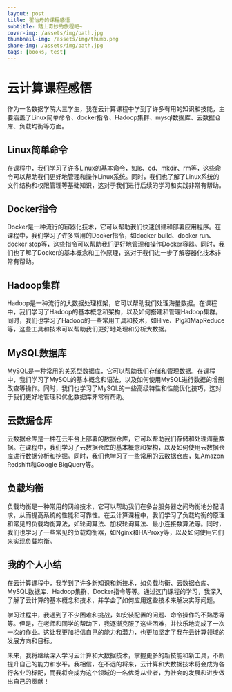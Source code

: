 ```yaml
---
layout: post
title: 翟怡丹的课程感悟
subtitle: 踏上奇妙的旅程吧~
cover-img: /assets/img/path.jpg
thumbnail-img: /assets/img/thumb.png
share-img: /assets/img/path.jpg
tags: [books, test]
---
```


# 云计算课程感悟
作为一名数据学院大三学生，我在云计算课程中学到了许多有用的知识和技能，主要涵盖了Linux简单命令、docker指令、Hadoop集群、mysql数据库、云数据仓库、负载均衡等方面。

## Linux简单命令
在课程中，我们学习了许多Linux的基本命令，如ls、cd、mkdir、rm等，这些命令可以帮助我们更好地管理和操作Linux系统。同时，我们也了解了Linux系统的文件结构和权限管理等基础知识，这对于我们进行后续的学习和实践非常有帮助。

## Docker指令
Docker是一种流行的容器化技术，它可以帮助我们快速创建和部署应用程序。在课程中，我们学习了许多常用的Docker指令，如docker build、docker run、docker stop等，这些指令可以帮助我们更好地管理和操作Docker容器。同时，我们也了解了Docker的基本概念和工作原理，这对于我们进一步了解容器化技术非常有帮助。

## Hadoop集群
Hadoop是一种流行的大数据处理框架，它可以帮助我们处理海量数据。在课程中，我们学习了Hadoop的基本概念和架构，以及如何搭建和管理Hadoop集群。同时，我们也学习了Hadoop的一些常用工具和技术，如Hive、Pig和MapReduce等，这些工具和技术可以帮助我们更好地处理和分析大数据。

## MySQL数据库
MySQL是一种常用的关系型数据库，它可以帮助我们存储和管理数据。在课程中，我们学习了MySQL的基本概念和语法，以及如何使用MySQL进行数据的增删改查等操作。同时，我们也学习了MySQL的一些高级特性和性能优化技巧，这对于我们更好地管理和优化数据库非常有帮助。

## 云数据仓库
云数据仓库是一种在云平台上部署的数据仓库，它可以帮助我们存储和处理海量数据。在课程中，我们学习了云数据仓库的基本概念和架构，以及如何使用云数据仓库进行数据分析和挖掘。同时，我们也学习了一些常用的云数据仓库，如Amazon Redshift和Google BigQuery等。

## 负载均衡
负载均衡是一种常用的网络技术，它可以帮助我们在多台服务器之间均衡地分配请求，从而提高系统的性能和可靠性。在云计算课程中，我们学习了负载均衡的原理和常见的负载均衡算法，如轮询算法、加权轮询算法、最小连接数算法等。同时，我们也学习了一些常见的负载均衡器，如Nginx和HAProxy等，以及如何使用它们来实现负载均衡。

## 我的个人小结
在云计算课程中，我学到了许多新知识和新技术，如负载均衡、云数据仓库、MySQL数据库、Hadoop集群、Docker指令等等。通过这门课程的学习，我深入了解了云计算的基本概念和技术，并学会了如何应用这些技术来解决实际问题。

学习过程中，我遇到了不少困难和挑战，如安装配置的问题、命令操作的不熟悉等等。但是，在老师和同学的帮助下，我逐渐克服了这些困难，并快乐地完成了一次一次的作业。这让我更加相信自己的能力和潜力，也更加坚定了我在云计算领域的发展方向和目标。

未来，我将继续深入学习云计算和大数据技术，掌握更多的新技能和新工具，不断提升自己的能力和水平。我相信，在不远的将来，云计算和大数据技术将会成为各行各业的标配，而我将会成为这个领域的一名优秀从业者，为社会的发展和进步做出自己的贡献！

